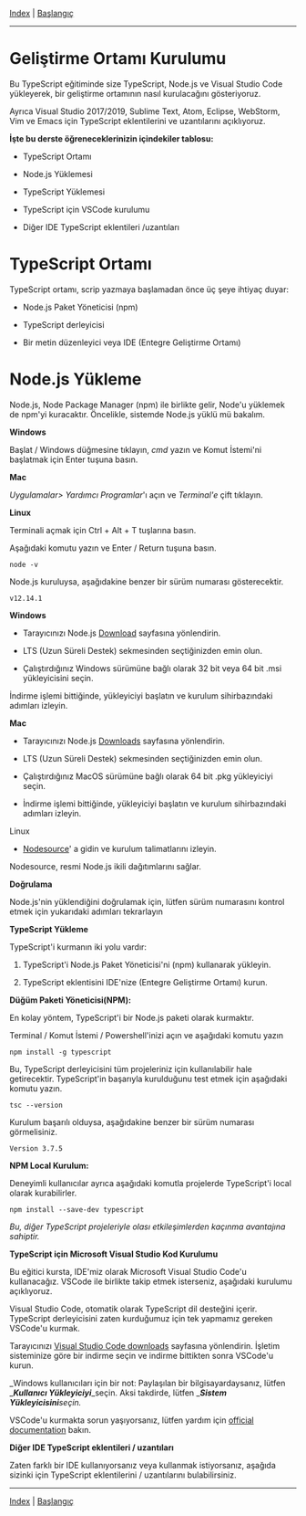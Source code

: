 [Index](index.md) | [Başlangıç](../README.md)
___

# Geliştirme Ortamı Kurulumu  

Bu TypeScript eğitiminde size TypeScript, Node.js ve Visual Studio Code yükleyerek, bir geliştirme ortamının nasıl kurulacağını gösteriyoruz.

Ayrıca Visual Studio 2017/2019, Sublime Text, Atom, Eclipse, WebStorm, Vim ve Emacs için TypeScript eklentilerini ve uzantılarını açıklıyoruz.

**İşte bu derste öğreneceklerinizin içindekiler tablosu:**

* TypeScript Ortamı

* Node.js Yüklemesi

* TypeScript Yüklemesi

* TypeScript için VSCode kurulumu

* Diğer IDE TypeScript eklentileri /uzantıları 

# TypeScript Ortamı

TypeScript ortamı, scrip yazmaya başlamadan önce üç şeye ihtiyaç duyar:

- Node.js Paket Yöneticisi (npm) 

- TypeScript derleyicisi 

- Bir metin düzenleyici veya IDE (Entegre Geliştirme Ortamı)

# Node.js Yükleme

Node.js, Node Package Manager (npm) ile birlikte gelir, Node'u yüklemek de npm'yi kuracaktır.
Öncelikle, sistemde Node.js yüklü mü bakalım. 

**Windows**

Başlat / Windows düğmesine tıklayın, _cmd_ yazın ve Komut İstemi'ni başlatmak için Enter tuşuna basın.

**Mac**

_Uygulamalar\> Yardımcı Programlar_'ı açın ve _Terminal'e_ çift tıklayın.

**Linux**

Terminali açmak için Ctrl + Alt + T tuşlarına basın.

Aşağıdaki komutu yazın ve Enter / Return tuşuna basın.

  
```shell,editable
node -v
```

  
Node.js kuruluysa, aşağıdakine benzer bir sürüm numarası gösterecektir.

```shell
v12.14.1
```


**Windows**

- Tarayıcınızı Node.js [Download](https://nodejs.org/en/download/) sayfasına yönlendirin. 

- LTS (Uzun Süreli Destek) sekmesinden seçtiğinizden emin olun.

- Çalıştırdığınız Windows sürümüne bağlı olarak 32 bit veya 64 bit .msi yükleyicisini seçin. 

İndirme işlemi bittiğinde, yükleyiciyi başlatın ve kurulum sihirbazındaki adımları izleyin.

**Mac**

- Tarayıcınızı Node.js [Downloads](https://nodejs.org/en/download/) sayfasına yönlendirin. 

- LTS (Uzun Süreli Destek) sekmesinden seçtiğinizden emin olun. 

- Çalıştırdığınız MacOS sürümüne bağlı olarak 64 bit .pkg yükleyiciyi seçin. 

- İndirme işlemi bittiğinde, yükleyiciyi başlatın ve kurulum sihirbazındaki adımları izleyin.

Linux

- [Nodesource](https://github.com/nodesource/distributions/blob/master/README.md)' a gidin ve kurulum talimatlarını izleyin. 

Nodesource, resmi Node.js ikili dağıtımlarını sağlar.

**Doğrulama**

Node.js'nin yüklendiğini doğrulamak için, lütfen sürüm numarasını kontrol etmek için yukarıdaki adımları tekrarlayın

**TypeScript Yükleme**

TypeScript'i kurmanın iki yolu vardır:

1. TypeScript'i Node.js Paket Yöneticisi'ni (npm) kullanarak yükleyin. 

2. TypeScript eklentisini IDE'nize (Entegre Geliştirme Ortamı) kurun. 

**Düğüm Paketi Yöneticisi(NPM):**

En kolay yöntem, TypeScript'i bir Node.js paketi olarak kurmaktır.

Terminal / Komut İstemi / Powershell'inizi açın ve aşağıdaki komutu yazın

```shell,editable
npm install -g typescript
```
Bu, TypeScript derleyicisini tüm projeleriniz için kullanılabilir hale getirecektir.
TypeScript'in başarıyla kurulduğunu test etmek için aşağıdaki komutu yazın.


```shell,editable
tsc --version
```
Kurulum başarılı olduysa, aşağıdakine benzer bir sürüm numarası görmelisiniz.

```shell
Version 3.7.5
```

**NPM Local Kurulum:**

Deneyimli kullanıcılar ayrıca aşağıdaki komutla projelerde TypeScript'i local olarak kurabilirler.
```shell,editable
npm install --save-dev typescript
```

_Bu, diğer TypeScript projeleriyle olası etkileşimlerden kaçınma avantajına sahiptir._

**TypeScript için Microsoft Visual Studio Kod Kurulumu**

Bu eğitici kursta, IDE'miz olarak Microsoft Visual Studio Code'u kullanacağız. VSCode ile birlikte takip etmek isterseniz, aşağıdaki kurulumu açıklıyoruz.

Visual Studio Code, otomatik olarak TypeScript dil desteğini içerir. TypeScript derleyicisini zaten kurduğumuz için tek yapmamız gereken VSCode'u kurmak.

Tarayıcınızı [Visual Studio Code downloads](https://code.visualstudio.com/download) sayfasına yönlendirin. İşletim sisteminize göre bir indirme seçin ve indirme bittikten sonra VSCode'u kurun.

_Windows kullanıcıları için bir not: Paylaşılan bir bilgisayardaysanız, lütfen _**_Kullanıcı Yükleyiciyi_**_seçin. Aksi takdirde, lütfen _**_Sistem Yükleyicisini_**_seçin._

VSCode'u kurmakta sorun yaşıyorsanız, lütfen yardım için [official documentation](https://code.visualstudio.com/docs/setup/setup-overview) bakın.

**Diğer IDE TypeScript eklentileri / uzantıları**

Zaten farklı bir IDE kullanıyorsanız veya kullanmak istiyorsanız, aşağıda sizinki için TypeScript eklentilerini / uzantılarını bulabilirsiniz.

___
[Index](index.md) | [Başlangıç](../README.md)

